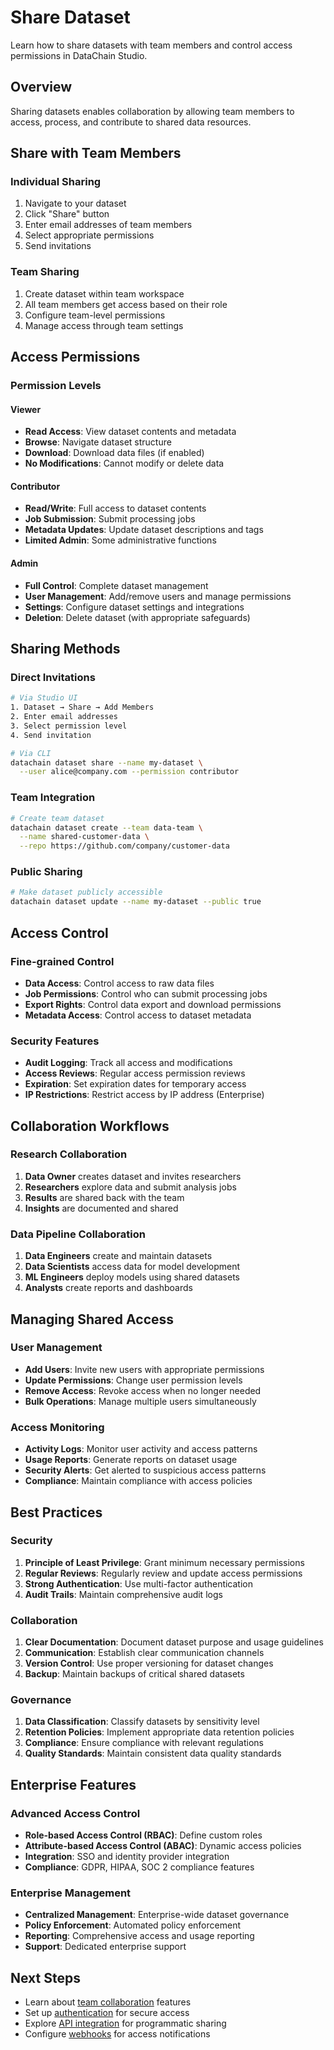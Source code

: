 # Share Dataset

Learn how to share datasets with team members and control access permissions in DataChain Studio.

## Overview

Sharing datasets enables collaboration by allowing team members to access, process, and contribute to shared data resources.

## Share with Team Members

### Individual Sharing
1. Navigate to your dataset
2. Click "Share" button
3. Enter email addresses of team members
4. Select appropriate permissions
5. Send invitations

### Team Sharing
1. Create dataset within team workspace
2. All team members get access based on their role
3. Configure team-level permissions
4. Manage access through team settings

## Access Permissions

### Permission Levels

#### Viewer
- **Read Access**: View dataset contents and metadata
- **Browse**: Navigate dataset structure
- **Download**: Download data files (if enabled)
- **No Modifications**: Cannot modify or delete data

#### Contributor  
- **Read/Write**: Full access to dataset contents
- **Job Submission**: Submit processing jobs
- **Metadata Updates**: Update dataset descriptions and tags
- **Limited Admin**: Some administrative functions

#### Admin
- **Full Control**: Complete dataset management
- **User Management**: Add/remove users and manage permissions
- **Settings**: Configure dataset settings and integrations
- **Deletion**: Delete dataset (with appropriate safeguards)

## Sharing Methods

### Direct Invitations
```bash
# Via Studio UI
1. Dataset → Share → Add Members
2. Enter email addresses
3. Select permission level
4. Send invitation

# Via CLI
datachain dataset share --name my-dataset \
  --user alice@company.com --permission contributor
```

### Team Integration
```bash
# Create team dataset
datachain dataset create --team data-team \
  --name shared-customer-data \
  --repo https://github.com/company/customer-data
```

### Public Sharing
```bash
# Make dataset publicly accessible
datachain dataset update --name my-dataset --public true
```

## Access Control

### Fine-grained Control
- **Data Access**: Control access to raw data files
- **Job Permissions**: Control who can submit processing jobs
- **Export Rights**: Control data export and download permissions
- **Metadata Access**: Control access to dataset metadata

### Security Features
- **Audit Logging**: Track all access and modifications
- **Access Reviews**: Regular access permission reviews
- **Expiration**: Set expiration dates for temporary access
- **IP Restrictions**: Restrict access by IP address (Enterprise)

## Collaboration Workflows

### Research Collaboration
1. **Data Owner** creates dataset and invites researchers
2. **Researchers** explore data and submit analysis jobs
3. **Results** are shared back with the team
4. **Insights** are documented and shared

### Data Pipeline Collaboration
1. **Data Engineers** create and maintain datasets
2. **Data Scientists** access data for model development
3. **ML Engineers** deploy models using shared datasets
4. **Analysts** create reports and dashboards

## Managing Shared Access

### User Management
- **Add Users**: Invite new users with appropriate permissions
- **Update Permissions**: Change user permission levels
- **Remove Access**: Revoke access when no longer needed
- **Bulk Operations**: Manage multiple users simultaneously

### Access Monitoring
- **Activity Logs**: Monitor user activity and access patterns
- **Usage Reports**: Generate reports on dataset usage
- **Security Alerts**: Get alerted to suspicious access patterns
- **Compliance**: Maintain compliance with access policies

## Best Practices

### Security
1. **Principle of Least Privilege**: Grant minimum necessary permissions
2. **Regular Reviews**: Regularly review and update access permissions
3. **Strong Authentication**: Use multi-factor authentication
4. **Audit Trails**: Maintain comprehensive audit logs

### Collaboration
1. **Clear Documentation**: Document dataset purpose and usage guidelines
2. **Communication**: Establish clear communication channels
3. **Version Control**: Use proper versioning for dataset changes
4. **Backup**: Maintain backups of critical shared datasets

### Governance
1. **Data Classification**: Classify datasets by sensitivity level
2. **Retention Policies**: Implement appropriate data retention policies
3. **Compliance**: Ensure compliance with relevant regulations
4. **Quality Standards**: Maintain consistent data quality standards

## Enterprise Features

### Advanced Access Control
- **Role-based Access Control (RBAC)**: Define custom roles
- **Attribute-based Access Control (ABAC)**: Dynamic access policies
- **Integration**: SSO and identity provider integration
- **Compliance**: GDPR, HIPAA, SOC 2 compliance features

### Enterprise Management
- **Centralized Management**: Enterprise-wide dataset governance
- **Policy Enforcement**: Automated policy enforcement
- **Reporting**: Comprehensive access and usage reporting
- **Support**: Dedicated enterprise support

## Next Steps

- Learn about [team collaboration](../team-collaboration.md) features
- Set up [authentication](../authentication/single-sign-on.md) for secure access
- Explore [API integration](../../api/index.md) for programmatic sharing
- Configure [webhooks](../../webhooks.md) for access notifications